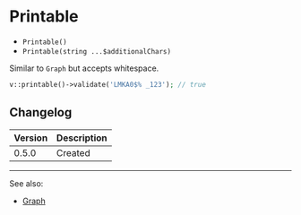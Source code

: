 # Printable

- `Printable()`
- `Printable(string ...$additionalChars)`

Similar to `Graph` but accepts whitespace.

```php
v::printable()->validate('LMKA0$% _123'); // true
```

## Changelog

Version | Description
--------|-------------
  0.5.0 | Created

***
See also:

- [Graph](Graph.md)
